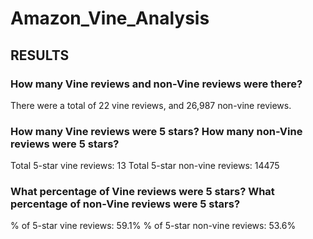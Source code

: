 # Amazon_Vine_Analysis

## RESULTS

### How many Vine reviews and non-Vine reviews were there?
There were a total of 22 vine reviews, and 26,987 non-vine reviews.

### How many Vine reviews were 5 stars? How many non-Vine reviews were 5 stars?
Total 5-star vine reviews: 13
Total 5-star non-vine reviews: 14475

### What percentage of Vine reviews were 5 stars? What percentage of non-Vine reviews were 5 stars?
% of 5-star vine reviews: 59.1%
% of 5-star non-vine reviews: 53.6%

